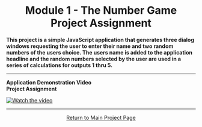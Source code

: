 <h1 align="center">Module 1 - The Number Game<br>Project Assignment</h1>

<strong><b>This project is a simple JavaScript application that generates three dialog windows requesting the user to enter their name and two random numbers of the users choice.  The users name is added to the application headline and the random numbers selected by the user are used in a series of calculations for outputs 1 thru 5.</b></strong>

<hr>

<p><strong><b>Application Demonstration Video<br>Project Assignment</b></strong></p>


[![Watch the video](https://content.screencast.com/users/Derek9407/folders/Default/media/a02479c1-cfc0-4497-9d00-a03d5d5db514/Number_Game_GitHub.png)](https://www.screencast.com/t/aiR4kjGB)

<hr>

<a href="https://github.com/REPNOT/DEV279x_Projects"><p align="center">Return to Main Project Page</p></a>
